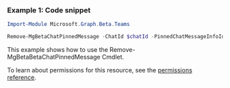 ### Example 1: Code snippet

```powershellImport-Module Microsoft.Graph.Beta.Teams

Remove-MgBetaChatPinnedMessage -ChatId $chatId -PinnedChatMessageInfoId $pinnedChatMessageInfoId
```
This example shows how to use the Remove-MgBetaBetaChatPinnedMessage Cmdlet.
To learn about permissions for this resource, see the [permissions reference](/graph/permissions-reference).

